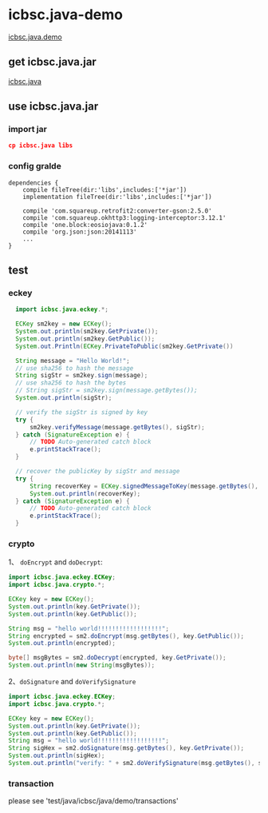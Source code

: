 # icbsc.java-demo
[icbsc.java.demo](https://github.com/Baasze/icbsc.java.demo)

## get icbsc.java.jar
[icbsc.java](http://icfs.baasze.com:5002/ipns/bafzm3jqbec7ulhfmm7s7ydt2mf32nbsjy4237mvzj5skzbkxrfxz7axghsyum/icbsc.java)

## use icbsc.java.jar

### import jar

``` json
cp icbsc.java libs
```

### config gralde

```
dependencies {
    compile fileTree(dir:'libs',includes:['*jar'])
    implementation fileTree(dir:'libs',includes:['*jar'])

    compile 'com.squareup.retrofit2:converter-gson:2.5.0'
    compile 'com.squareup.okhttp3:logging-interceptor:3.12.1'
    compile 'one.block:eosiojava:0.1.2'
    compile 'org.json:json:20141113'
    ...
}
```

## test

### eckey

``` java
  import icbsc.java.eckey.*;

  ECKey sm2key = new ECKey();
  System.out.println(sm2key.GetPrivate());
  System.out.println(sm2key.GetPublic());
  System.out.Println(ECKey.PrivateToPublic(sm2key.GetPrivate())

  String message = "Hello World!";
  // use sha256 to hash the message
  String sigStr = sm2key.sign(message);
  // use sha256 to hash the bytes
  // String sigStr = sm2key.sign(message.getBytes());
  System.out.println(sigStr);

  // verify the sigStr is signed by key 
  try {
      sm2key.verifyMessage(message.getBytes(), sigStr);
  } catch (SignatureException e) {
      // TODO Auto-generated catch block
      e.printStackTrace();
  }

  // recover the publicKey by sigStr and message 
  try {
      String recoverKey = ECKey.signedMessageToKey(message.getBytes(), sigStr);
      System.out.println(recoverKey);
  } catch (SignatureException e) {
      // TODO Auto-generated catch block
      e.printStackTrace();
  }
```

### crypto

1、 `doEncrypt` and `doDecrypt`:

```java
import icbsc.java.eckey.ECKey;
import icbsc.java.crypto.*;

ECKey key = new ECKey();
System.out.println(key.GetPrivate());
System.out.println(key.GetPublic());

String msg = "hello world!!!!!!!!!!!!!!!!!!";
String encrypted = sm2.doEncrypt(msg.getBytes(), key.GetPublic());
System.out.println(encrypted);

byte[] msgBytes = sm2.doDecrypt(encrypted, key.GetPrivate());
System.out.println(new String(msgBytes));
```

2、`doSignature` and `doVerifySignature`

```java
import icbsc.java.eckey.ECKey;
import icbsc.java.crypto.*;

ECKey key = new ECKey();
System.out.println(key.GetPrivate());
System.out.println(key.GetPublic());
String msg = "hello world!!!!!!!!!!!!!!!!!!";
String sigHex = sm2.doSignature(msg.getBytes(), key.GetPrivate());
System.out.println(sigHex);
System.out.println("verify: " + sm2.doVerifySignature(msg.getBytes(), sigHex, key.GetPublic()));
```

### transaction

please see 'test/java/icbsc/java/demo/transactions'
